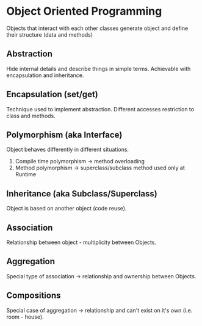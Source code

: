 # Object Oriented Programming

Objects that interact with each other classes generate object and define their structure (data and methods)

## Abstraction
Hide internal details and describe things in simple terms.
Achievable with encapsulation and inheritance.

## Encapsulation (set/get)
Technique used to implement abstraction.
Different accesses restriction to class and methods.

## Polymorphism (aka Interface)
Object behaves differently in different situations.
1) Compile time polymorphism -> method overloading
2) Method polymorphism -> superclass/subclass method used only at Runtime

## Inheritance (aka Subclass/Superclass)
Object is based on another object (code reuse).

## Association
Relationship between object - multiplicity between Objects.

## Aggregation
Special type of association -> relationship and ownership between Objects.

## Compositions
Special case of aggregation -> relationship and can't exist on it's own (i.e. room - house).
